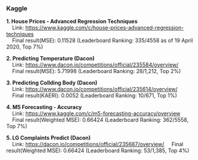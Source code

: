 ### Kaggle

**1. House Prices - Advanced Regression Techniques**  
&nbsp;&nbsp;&nbsp; Link: https://www.kaggle.com/c/house-prices-advanced-regression-techniques   
&nbsp;&nbsp;&nbsp; Final result(MSE): 0.11528 (Leaderboard Ranking: 335/4558 as of 19 April 2020, Top 7%)

**2. Predicting Temperature (Dacon)**   
&nbsp;&nbsp;&nbsp; Link: https://www.dacon.io/competitions/official/235584/overview/  
&nbsp;&nbsp;&nbsp; Final result(MSE): 5.71998 (Leaderboard Ranking: 28/1,212, Top 2%)  

**3. Predicting Collding Body (Dacon)**   
&nbsp;&nbsp;&nbsp; Link: https://www.dacon.io/competitions/official/235614/overview/  
&nbsp;&nbsp;&nbsp; Final result(KAERI): 0.0052 (Leaderboard Ranking: 10/671, Top 1%)  

**4. M5 Forecasting - Accuracy**   
&nbsp;&nbsp;&nbsp; Link: https://www.kaggle.com/c/m5-forecasting-accuracy/overview  
&nbsp;&nbsp;&nbsp; Final result(Weighted MSE): 0.66424 (Leaderboard Ranking: 362/5558, Top 7%)  

**5. LG Complaints Predict (Dacon)**   
&nbsp;&nbsp;&nbsp; Link: https://dacon.io/competitions/official/235687/overview/ 
&nbsp;&nbsp;&nbsp; Final result(Weighted MSE): 0.66424 (Leaderboard Ranking: 53/1,385, Top 4%)  
